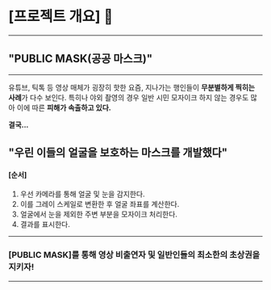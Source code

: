 # [프로젝트 개요] 👋

---
## "PUBLIC MASK(공공 마스크)"
---




 유튜브, 틱톡 등 영상 매체가 굉장히 핫한 요즘, 지나가는 행인들이 **무분별하게 찍히는 사례**가 다수 보인다.
 특히나 야외 촬영의 경우 일반 시민 모자이크 하지 않는 경우도 많아 이에 따른 **피해가 속출하고 있다.**

 **결국...**




## "우린 이들의 얼굴을 보호하는 마스크를 개발했다"



#### [순서]
1. 우선 카메라를 통해 얼굴 및 눈을 감지한다.
2. 이를 그레이 스케일로 변환한 후 얼굴 좌표를 계산한다.
3. 얼굴에서 눈을 제외한 주변 부분을 모자이크 처리한다.
4. 결과를 표시한다.
---




   ### [PUBLIC MASK]를 통해 영상 비출연자 및 일반인들의 최소한의 초상권을 지키자!

   ---
